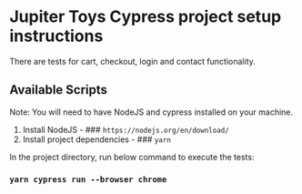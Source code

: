 # Jupiter Toys Cypress project setup instructions

There are tests for cart, checkout, login and contact functionality.

## Available Scripts

Note: You will need to have NodeJS and cypress installed on your machine.

1. Install NodeJS - ### `https://nodejs.org/en/download/`
2. Install project dependencies - ### `yarn`

In the project directory, run below command to execute the tests:

### `yarn cypress run --browser chrome`
